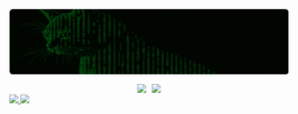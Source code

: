 ![Banner](imgs/matrix_cat.png)
<!-- 전체 컨테이너 -->
<div style="display: flex; justify-content: center; align-items: flex-start; gap: 10px; flex-wrap: wrap;">
  <!-- Bo's GitHub Stats 카드 -->
  <a href="https://github.com/anuraghazra/github-readme-stats">
    <img height="209" src="https://github-readme-stats.vercel.app/api?username=invisible-bo&show_icons=true&theme=chartreuse-dark&rank_icon=github" />
  </a>

  <!-- Most Used Languages 카드 -->
  <a href="https://github.com/anuraghazra/github-readme-stats">
    <img height="209" src="https://github-readme-stats.vercel.app/api/top-langs/?username=invisible-bo&hide_progress=true&theme=chartreuse-dark&card_width=250" />
  </a>
</div>

<!-- Gitbook 카드 -->
<a href="https://github.com/invisible-bo/Own-Gitbook">
  <img src="https://github-readme-stats.vercel.app/api/pin/?username=invisible-bo&repo=Own-Gitbook&theme=chartreuse-dark" width="421.2" />
</a>

<!-- Activity Graph -->
<a href="https://github.com/Ashutosh00710/github-readme-activity-graph">
  <img src="https://github-readme-activity-graph.vercel.app/graph?username=invisible-bo&theme=github-compact" />
</a>



<!--
**invisible-bo/invisible-bo** is a ✨ _special_ ✨ repository because its `README.md` (this file) appears on your GitHub profile.

Here are some ideas to get you started:

- 🔭 I’m currently working on ...
- 🌱 I’m currently learning ...
- 👯 I’m looking to collaborate on ...
- 🤔 I’m looking for help with ...
- 💬 Ask me about ...
- 📫 How to reach me: ...
- 😄 Pronouns: ...
- ⚡ Fun fact: ...
->